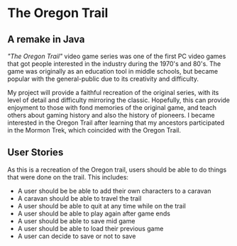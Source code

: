 # The Oregon Trail

## A remake in Java


*"The Oregon Trail"* video game series was one of the 
first PC video games that got people interested in 
the industry during the 1970's and 80's. The game was originally as an education tool in 
middle schools, but became popular with the general-public due to its creativity and difficulty.


My project will provide a faithful recreation of the original series, with its level of detail
and difficulty mirroring the classic. Hopefully, this can provide enjoyment to those with fond 
memories of the original game, and teach others about gaming history and also the history of pioneers.
I became interested in the Oregon Trail after learning that my ancestors participated in the Mormon Trek,
which coincided with the Oregon Trail. 

## User Stories
As this is a recreation of the Oregon trail, users should be able to do things
that were done on the trail. This includes:
- A user should be be able to add their own characters to a caravan
- A caravan should be able to travel the trail
- A user should be able to quit at any time while on the trail
- A user should be able to play again after game ends
- A user should be able to save mid game
- A user should be able to load their previous game
- A user can decide to save or not to save